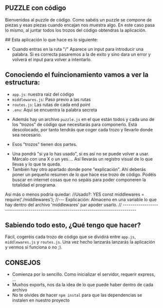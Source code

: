 ## PUZZLE con código

Bienvenidos al puzzle de código. Como sabéis un puzzle se compone de piezas y esas piezas cuando encajan nos muestra algo. En este caso pasa lo mismo, al juntar todos los trozos del código obtendras la aplicación.

## Esta aplicación lo que hace es lo siguiente:
- Cuando entras en la ruta "/" Aparece un input para introducir una palabra. Si es correcta pasaremos a la de exito y sino dara un error y volverá el input para volver a intentarlo.

## Conociendo el fuincionamiento vamos a ver la estructura:
- `app.js`: nuestra raiz del código
- `middlewares.js`: Paso previo a las rutas
- `routes.js`: Las rutas de cada end point
- `.env`: Aqui se encuentra la palabra secreta

* Además hay un archivo `puzzle.js` en el que están todos y cada uno de los "trozos" de código que necesitarás para componerlo. Está descolocado, por tanto tendrás que coger cada trozo y llevarlo donde sea necesario. 

* Esos "trozos" tienen dos partes. 

- Una pondrá "si ya lo has usado", si es así no se puede volver a usar. Márcalo con una X o un yes.... Así llevarás un registro visual de lo que llevas y lo que te queda. 
- También hay otro apartado donde pone "explicación". Ahí deberás poner un pequeño resumen de lo que hace ese trozo de código. Podéis buscar en internet cosas que no sepáis para poder componeren la totalidad el programa.

Así más o menos podría quiedar:
//Usado?: YES
  const middlewares = require('./middlewares');
//--- Explicación: 
Almaceno en una variable lo que hay dentro del archivo 'middlewares' par apoder usarlo.
// -------------------------------------------------------------------------------------


## Sabiendo todo esto, ¿Qué tengo que hacer?
Fácil, cogeréis cada trozo de código que se dividirá entre `app.js`, `middlewares.js` y `routes.js`. Una vez hecho lanzarás lanzarás la aplicación y vermos si funciona o no ;).

## CONSEJOS
- Comienza por lo sencillo. Como inicializar el servidor, requerir express, ...
- Muxhos exports, nos da la idea de lo que puede haber dentro de cada archivo
- No te olvides de hacer `npm instal` para que las dependencias se instalen en nuestro proyecto

